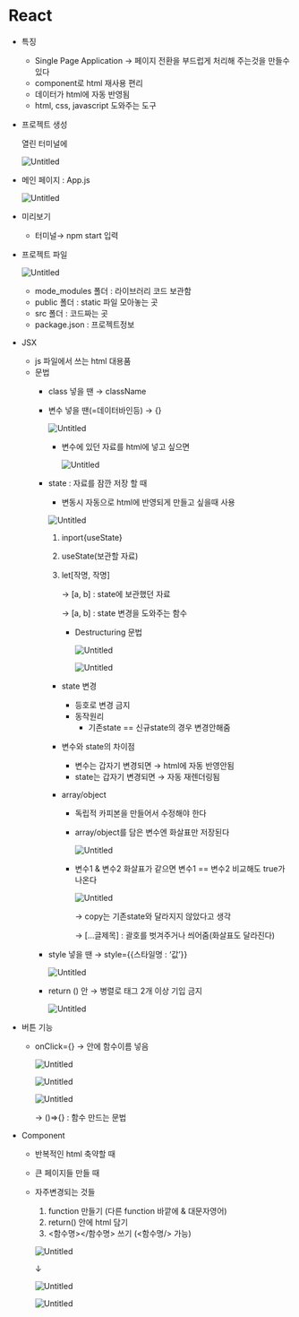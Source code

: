 # React

- 특징
    - Single Page Application → 페이지 전환을 부드럽게 처리해 주는것을 만들수 있다
    - component로 html 재사용 편리
    - 데이터가 html에 자동 반영됨
    - html, css, javascript 도와주는 도구
- 프로젝트 생성
    
    열린 터미널에
    
    ![Untitled](React%209f69c8371126452390ada2ade916162d/Untitled.png)
    
- 메인 페이지 : App.js
    
    ![Untitled](React%209f69c8371126452390ada2ade916162d/Untitled%201.png)
    
- 미리보기
    - 터미널→ npm start 입력
- 프로젝트 파일
    
    ![Untitled](React%209f69c8371126452390ada2ade916162d/Untitled%202.png)
    
    - mode_modules 폴더 : 라이브러리 코드 보관함
    - public 폴더 : static 파일 모아놓는 곳
    - src 폴더 : 코드짜는 곳
    - package.json : 프로젝트정보
- JSX
    - js 파일에서 쓰는 html 대용품
    - 문법
        - class 넣을 땐 → className
        - 변수 넣을 땐(=데이터바인등) → {}
            
            ![Untitled](React%209f69c8371126452390ada2ade916162d/Untitled%203.png)
            
            - 변수에 있던 자료를 html에 넣고 싶으면
                
                ![Untitled](React%209f69c8371126452390ada2ade916162d/Untitled%204.png)
                
        
        - state  : 자료를 잠깐 저장 할 때
            - 변동시 자동으로 html에 반영되게 만들고 싶을때 사용
            
            ![Untitled](React%209f69c8371126452390ada2ade916162d/Untitled%205.png)
            
            1. inport{useState}
            2. useState(보관할 자료)
            3. let[작명, 작명]
                
                → [a, b]  : state에 보관했던 자료
                
                → [a, b]  : state 변경을 도와주는 함수
                
                - Destructuring 문법
                    
                    ![Untitled](React%209f69c8371126452390ada2ade916162d/Untitled%206.png)
                    
                    ![Untitled](React%209f69c8371126452390ada2ade916162d/Untitled%207.png)
                    
            - state 변경
                - 등호로 변경 금지
                - 동작원리
                    - 기존state == 신규state의 경우 변경안해줌
            - 변수와 state의 차이점
                - 변수는 갑자기 변경되면 → html에 자동 반영안됨
                - state는 갑자기 변경되면 → 자동 재렌더링됨
                
            - array/object
                - 독립적 카피본을 만들어서 수정해야 한다
                - array/object를 담은 변수엔 화살표만 저장된다
                    
                    ![Untitled](React%209f69c8371126452390ada2ade916162d/Untitled%208.png)
                    
                
                - 변수1 & 변수2 화살표가 같으면 변수1 == 변수2 비교해도 true가 나온다
                    
                    ![Untitled](React%209f69c8371126452390ada2ade916162d/Untitled%209.png)
                    
                    → copy는 기존state와 달라지지 않았다고 생각
                    
                    → [...글제목]  : 괄호를 벗겨주거나 씌어줌(화살표도 달라진다)
                    
                
        - style 넣을 땐 → style={{스타일명 : ‘값’}}
            
            ![Untitled](React%209f69c8371126452390ada2ade916162d/Untitled%2010.png)
            
        
        - return () 안 → 병렬로 태그 2개 이상 기입 금지
            
            ![Untitled](React%209f69c8371126452390ada2ade916162d/Untitled%2011.png)
            
- 버튼 기능
    - onClick={} → 안에 함수이름 넣음
        
        ![Untitled](React%209f69c8371126452390ada2ade916162d/Untitled%2012.png)
        
        ![Untitled](React%209f69c8371126452390ada2ade916162d/Untitled%2013.png)
        
        ![Untitled](React%209f69c8371126452390ada2ade916162d/Untitled%2014.png)
        
        → ()⇒{}  : 함수 만드는 문법
        
- Component
    - 반복적인 html 축약할 때
    - 큰 페이지들 만들 때
    - 자주변경되는 것들
        1. function 만들기 (다른 function 바깥에 & 대문자영어)
        2. return() 안에 html 담기
        3. <함수명></함수명> 쓰기 (<함수명/> 가능)
        
        ![Untitled](React%209f69c8371126452390ada2ade916162d/Untitled%2015.png)
        
        ↓
        
        ![Untitled](React%209f69c8371126452390ada2ade916162d/Untitled%2016.png)
        
        ![Untitled](React%209f69c8371126452390ada2ade916162d/Untitled%2017.png)